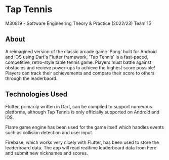 # Tap Tennis
M30819 - Software Engineering Theory & Practice (2022/23)
Team 15


## About
A reimagined version of the classic arcade game 'Pong' built for Android and iOS using Dart's Flutter framework, 'Tap Tennis' is a fast-paced, competitive, retro-style table tennis game. Players must battle against obstacles and recieve power-ups to achieve the highest score possible! Players can track their achievements and compare their score to others through the leaderbaord.


## Technologies Used
Flutter, primarily written in Dart, can be compiled to support numerous platforms, although Tap Tennis is only officially supported on Android and iOS.

Flame game engine has been used for the game itself which handles events such as collision detection and user input.

Firebase, which works very nicely with Flutter, has been used to store the leaderboard data. The app will read realtime leaderboard data from here and submit new nicknames and scores.
